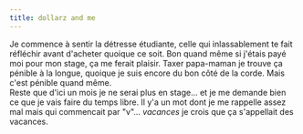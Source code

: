 ```yaml
---
title: dollarz and me
---
```


Je commence à sentir la détresse étudiante, celle qui inlassablement te fait
réfléchir avant d'acheter quoique ce soit. Bon quand même si j'étais payé moi
pour mon stage, ça me ferait plaisir. Taxer papa-maman je trouve ça pénible à
la longue, quoique je suis encore du bon côté de la corde. Mais c'est pénible
quand même.  
Reste que d'ici un mois je ne serai plus en stage... et je me demande bien ce
que je vais faire du temps libre. Il y'a un mot dont je me rappelle assez mal
mais qui commencait par "v"... _vacances_ je crois que ça s'appellait des
vacances.

